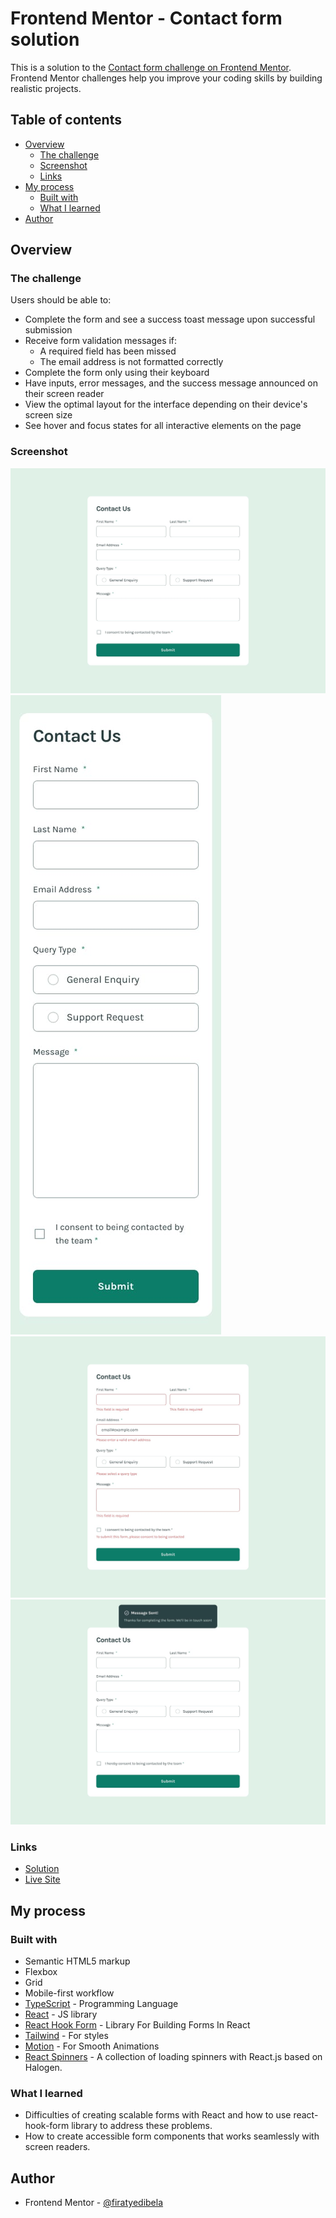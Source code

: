 # Frontend Mentor - Contact form solution

This is a solution to the [Contact form challenge on Frontend Mentor](https://www.frontendmentor.io/challenges/contact-form--G-hYlqKJj). Frontend Mentor challenges help you improve your coding skills by building realistic projects.

## Table of contents

- [Overview](#overview)
  - [The challenge](#the-challenge)
  - [Screenshot](#screenshot)
  - [Links](#links)
- [My process](#my-process)
  - [Built with](#built-with)
  - [What I learned](#what-i-learned)
- [Author](#author)

## Overview

### The challenge

Users should be able to:

- Complete the form and see a success toast message upon successful submission
- Receive form validation messages if:
  - A required field has been missed
  - The email address is not formatted correctly
- Complete the form only using their keyboard
- Have inputs, error messages, and the success message announced on their screen reader
- View the optimal layout for the interface depending on their device's screen size
- See hover and focus states for all interactive elements on the page

### Screenshot

![](./screenshots/desktop-design.jpg)
![](./screenshots/mobile-design.jpg)
![](./screenshots/error-state.jpg)
![](./screenshots/success-state.jpg)

### Links

- [Solution](https://www.frontendmentor.io/solutions/responsive-contact-form-with-react-hook-form-and-tailwind-pBS4MPbsDw)
- [Live Site](https://contact-form-git-main-firatyedibelas-projects.vercel.app)

## My process

### Built with

- Semantic HTML5 markup
- Flexbox
- Grid
- Mobile-first workflow
- [TypeScript](https://www.typescriptlang.org) - Programming Language
- [React](https://reactjs.org/) - JS library
- [React Hook Form](https://react-hook-form.com) - Library For Building Forms In React
- [Tailwind](https://tailwindcss.com) - For styles
- [Motion](https://motion.dev/docs/react-motion-component) - For Smooth Animations
- [React Spinners](https://www.davidhu.io/react-spinners) - A collection of loading spinners with React.js based on Halogen.

### What I learned

- Difficulties of creating scalable forms with React and how to use react-hook-form library to address these problems.
- How to create accessible form components that works seamlessly with screen readers.

## Author

- Frontend Mentor - [@firatyedibela](https://www.frontendmentor.io/profile/firatyedibela)
